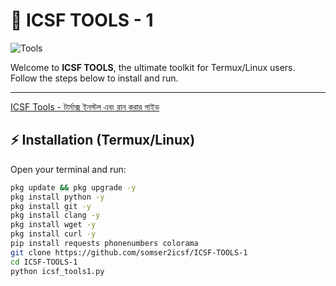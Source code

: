 # 🖤 ICSF TOOLS - 1

![Tools](https://i.postimg.cc/hjhNpqkc/Screenshot-20250814-084809-Termux.jpg)

Welcome to **ICSF TOOLS**, the ultimate toolkit for Termux/Linux users.  
Follow the steps below to install and run.

---
[ICSF Tools - টার্মাক্স ইনস্টল এবং রান করার গাইড](https://somser-sa.page.gd/icsf_install_গাইডলাইন.html)

## ⚡ Installation (Termux/Linux)

Open your terminal and run:

```bash
pkg update && pkg upgrade -y
pkg install python -y
pkg install git -y
pkg install clang -y
pkg install wget -y
pkg install curl -y
pip install requests phonenumbers colorama
git clone https://github.com/somser2icsf/ICSF-TOOLS-1
cd ICSF-TOOLS-1
python icsf_tools1.py
